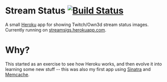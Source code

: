 # Stream Status [![Build Status](https://travis-ci.org/jsvensson/streamstatus.png?branch=master)](https://travis-ci.org/jsvensson/streamstatus)

A small [Heroku](http://heroku.com/) app for showing Twitch/Own3d stream status images. Currently running on [streamsigs.herokuapp.com](http://streamsigs.herokuapp.com/).

# Why?

This started as an exercise to see how Heroku works, and then evolve it into learning some new stuff -- this was also my first app using [Sinatra](http://www.sinatrarb.com/) and [Memcache](http://memcached.org/).
